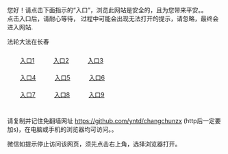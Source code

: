 您好！请点击下面指示的“入口”，浏览此网站是安全的，且为您带来平安。。 <br/>
点击入口后，请耐心等待， 过程中可能会出现无法打开的提示，请忽略，最终会进入网站. </br>

法轮大法在长春<br/>
<div style="padding:10px"><a style="margin:20px" target="_blank" href="https://d3w5a8uzqpfbm5.cloudfront.net/2Qpsp?ieaezw" id="ccLink1" rel="nofollow">入口1</a> <a target="_blank" style="margin:20px" href="https://d3hw270hrxkp1o.cloudfront.net/2Qpsp?qympp" id="ccLink2" rel="nofollow">入口2</a> <a style="margin:20px" target="_blank" href="https://d1kh3bpnwl6r8m.cloudfront.net/2Qpsp?yexgdbp" id="ccLink3" rel="nofollow">入口3</a></div>

<div style="padding:10px" ><a style="margin:20px" target="_blank" href="https://d3w5a8uzqpfbm5.cloudfront.net/2Qpsp?ieaezw" id="ccLink4" rel="nofollow">入口4</a> <a style="margin:20px" href="https://d3hw270hrxkp1o.cloudfront.net/2Qpsp?qympp" target="_blank" id="ccLink5" rel="nofollow">入口5</a> <a style="margin:20px" href="https://d1kh3bpnwl6r8m.cloudfront.net/2Qpsp?yexgdbp" target="_blank" id="ccLink6" rel="nofollow">入口6</a></div>

<div style="padding:10px"><a style="margin:20px" target="_blank" href="https://d3w5a8uzqpfbm5.cloudfront.net/2Qpsp?ieaezw" id="ccLink7" rel="nofollow">入口7</a> <a style="margin:20px" href="https://d3hw270hrxkp1o.cloudfront.net/2Qpsp?qympp" target="_blank" id="ccLink8" rel="nofollow">入口8</a> <a style="margin:20px" target="_blank" href="https://d1kh3bpnwl6r8m.cloudfront.net/2Qpsp?yexgdbp" id="ccLink9" rel="nofollow">入口9</a></div>

<br/>



请复制并记住免翻墙网址 https://github.com/yntd/changchunzx (http后一定要加s)，在电脑或手机的浏览器均可访问。。<br/>

微信如提示停止访问该网页，须先点击右上角，选择浏览器打开。
